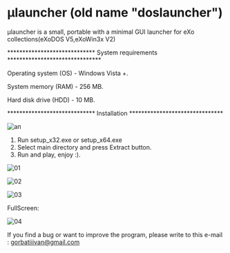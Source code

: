 # µlauncher (old name "doslauncher")

µlauncher is a small, portable with a minimal GUI launcher for eXo collections(eXoDOS V5,eXoWin3x V2)



*****************************   System requirements   *******************************

Operating system (OS) - Windows Vista +.

System memory (RAM) - 256 MB.

Hard disk drive (HDD) - 10 MB.

*****************************   Installation   *******************************

![ап](https://user-images.githubusercontent.com/84850541/146141661-9b5dfb1a-cbbc-41ce-914e-c6d50072de8b.PNG)


1. Run setup_x32.exe or setup_x64.exe
2. Select main directory and press Extract button. 
4. Run and play, enjoy :).


![01](https://user-images.githubusercontent.com/84850541/150687142-32c91301-2c3a-444c-a7c1-f46a33e92f87.PNG)

![02](https://user-images.githubusercontent.com/84850541/150687151-6bc05c61-70db-4859-815c-468b9fd14494.PNG)

![03](https://user-images.githubusercontent.com/84850541/150687153-17eda32d-e08c-4f85-b9ee-422096639dde.PNG)



FullScreen:

![04](https://user-images.githubusercontent.com/84850541/150687137-cf4014fb-d438-47a2-8c1e-14d149dbd057.PNG)




If you find a bug or want to improve the program, please write to this e-mail : gorbatiiivan@gmail.com

